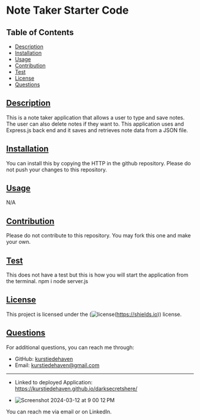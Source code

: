 # Note Taker Starter Code

## Table of Contents

- [Description](#description)
- [Installation](#installation)
- [Usage](#usage)
- [Contribution](#contribution)
- [Test](#test)
- [License](#license)
- [Questions](#questions)

## [Description](#description)

This is a note taker application that allows a user to type and save notes. The user can also delete notes if they want to. This application uses and Express.js back end and it saves and retrieves note data from a JSON file.

## [Installation](#installation)

You can install this by copying the HTTP in the github repository. Please do not push your changes to this repository.

## [Usage](#usage)

N/A


## [Contribution](#contribution)

Please do not contribute to this repository. You may fork this one and make your own.

## [Test](#test)

This does not have a test but this is how you will start the application from the terminal.
npm i
node server.js

## [License](#license)

This project is licensed under the (![license](https://img.shields.io/badge/license-MIT-blue)(https://shields.io)) license.

## [Questions](#questions)

For additional questions, you can reach me through:

- GitHub: [kurstiedehaven](https://github.com/kurstiedehaven)
- Email: kurstiedehaven@gmail.com

---

- Linked to deployed Application:
  https://kurstiedehaven.github.io/darksecretshere/

- ![Screenshot 2024-03-12 at 9 00 12 PM](https://github.com/kurstiedehaven/darksecretshere/assets/134163209/6944db78-24e8-425c-b524-bcf863c09b4f)

You can reach me via email or on LinkedIn.
